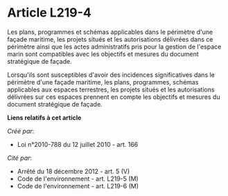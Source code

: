 # Article L219-4

Les plans, programmes et schémas applicables dans le périmètre d'une façade maritime, les projets situés et les autorisations
délivrées dans ce périmètre ainsi que les actes administratifs pris pour la gestion de l'espace marin sont compatibles avec
les objectifs et mesures du document stratégique de façade. 

Lorsqu'ils sont susceptibles d'avoir des incidences significatives dans le périmètre d'une façade maritime, les plans,
programmes, schémas applicables aux espaces terrestres, les projets situés et les autorisations délivrées sur ces espaces
prennent en compte les objectifs et mesures du document stratégique de façade.

**Liens relatifs à cet article**

_Créé par_:

  - Loi n°2010-788 du 12 juillet 2010 - art. 166

_Cité par_:

  - Arrêté du 18 décembre 2012 - art. 5 (V)
  - Code de l'environnement - art. L219-5 (M)
  - Code de l'environnement - art. L219-6 (M)
